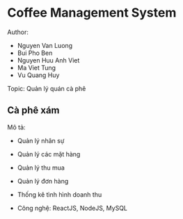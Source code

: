 # Coffee Management System
Author:
- Nguyen Van Luong
- Bui Pho Ben
- Nguyen Huu Anh Viet
- Ma Viet Tung
- Vu Quang Huy


Topic: Quản lý quán cà phê 

## Cà phê xám

Mô tả:
- Quản lý nhân sự
- Quản lý các mặt hàng
- Quản lý thu mua
- Quản lý đơn hàng
- Thống kê tình hình doanh thu

- Công nghệ: ReactJS, NodeJS, MySQL
